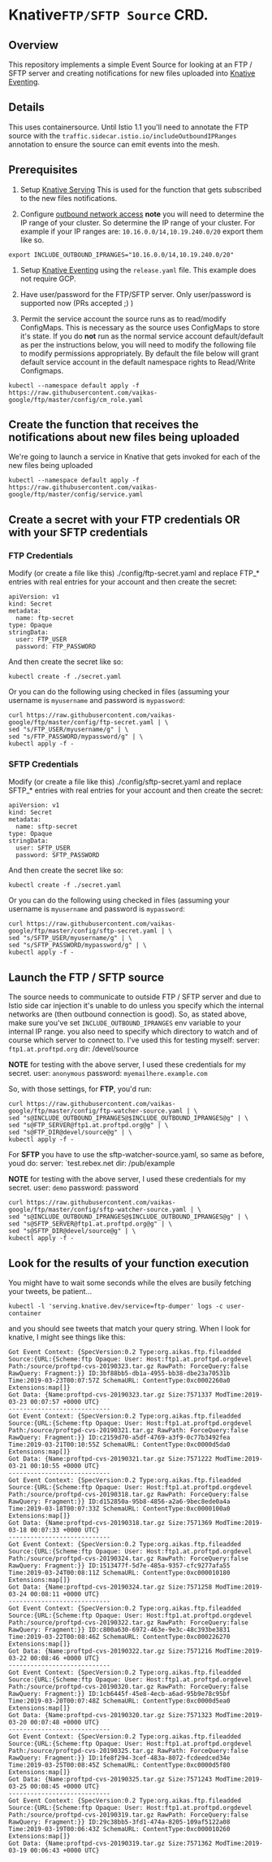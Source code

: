 # Knative`FTP/SFTP Source` CRD.

## Overview

This repository implements a simple Event Source for looking at
an FTP / SFTP server and creating notifications for new files
uploaded into [Knative Eventing](http://github.com/knative/eventing).

## Details

This uses containersource. Until Istio 1.1 you'll need to annotate the
FTP source with the `traffic.sidecar.istio.io/includeOutboundIPRanges`
annotation to ensure the source can emit events into the mesh.

## Prerequisites

1. Setup [Knative Serving](https://github.com/knative/docs/blob/master/docs/install)
  This is used for the function that gets subscribed to the new files notifications.

1. Configure [outbound network access](https://github.com/knative/docs/blob/master/docs/serving/outbound-network-access.md)
  **note** you will need to determine the IP range of your cluster. So determine the IP range of your cluster. For example
  if your IP ranges are: `10.16.0.0/14,10.19.240.0/20` export them like so.
```shell
export INCLUDE_OUTBOUND_IPRANGES="10.16.0.0/14,10.19.240.0/20"
```
  
1. Setup [Knative Eventing](https://github.com/knative/docs/tree/master/docs/eventing)
   using the `release.yaml` file. This example does not require GCP.

1. Have user/password for the FTP/SFTP server. Only user/password is supported now (PRs accepted ;) )

1. Permit the service account the source runs as to read/modify ConfigMaps. This is necessary as the
   source uses ConfigMaps to store it's state. If you do **not** run as the normal service account default/default
   as per the instructions below, you will need to modify the following file to modify permissions appropriately. By
   default the file below will grant default service account in the default namespace rights to Read/Write Configmaps.
   
```shell
kubectl --namespace default apply -f https://raw.githubusercontent.com/vaikas-google/ftp/master/config/cm_role.yaml
```

## Create the function that receives the notifications about new files being uploaded
We're going to launch a service in Knative that gets invoked for each of the new
files being uploaded

```shell
kubectl --namespace default apply -f https://raw.githubusercontent.com/vaikas-google/ftp/master/config/service.yaml
```

## Create a secret with your FTP credentials OR with your SFTP credentials

### FTP Credentials

Modify (or create a file like this) ./config/ftp-secret.yaml and replace FTP_* entries with real entries
for your account and then create the secret:

```shell
apiVersion: v1
kind: Secret
metadata:
  name: ftp-secret
type: Opaque
stringData:
  user: FTP_USER
  password: FTP_PASSWORD
```


And then create the secret like so:
```shell
kubectl create -f ./secret.yaml
```

Or you can do the following using checked in files (assuming your username is `myusername` and password is `mypassword`:
```shell
curl https://raw.githubusercontent.com/vaikas-google/ftp/master/config/ftp-secret.yaml | \
sed "s/FTP_USER/myusername/g" | \
sed "s/FTP_PASSWORD/mypassword/g" | \
kubectl apply -f -
```


### SFTP Credentials

Modify (or create a file like this) ./config/sftp-secret.yaml and replace SFTP_* entries with real entries
for your account and then create the secret:

```shell
apiVersion: v1
kind: Secret
metadata:
  name: sftp-secret
type: Opaque
stringData:
  user: SFTP_USER
  password: SFTP_PASSWORD
```


And then create the secret like so:
```shell
kubectl create -f ./secret.yaml
```

Or you can do the following using checked in files (assuming your username is `myusername` and password is `mypassword`:
```shell
curl https://raw.githubusercontent.com/vaikas-google/ftp/master/config/sftp-secret.yaml | \
sed "s/SFTP_USER/myusername/g" | \
sed "s/SFTP_PASSWORD/mypassword/g" | \
kubectl apply -f -
```

## Launch the FTP / SFTP source
The source needs to communicate to outside FTP / SFTP server and due to Istio side car injection
it's unable to do unless you specify which the internal networks are (then outbound connection is good).
So, as stated above, make sure you've set `INCLUDE_OUTBOUND_IPRANGES` env variable to your internal IP range. 
you also need to specify which directory to watch and of course which server to connect to.
I've used this for testing myself:
server: `ftp1.at.proftpd.org`
dir: /devel/source

**NOTE** for testing with the above server, I used these credentials for my secret.
user: `anonymous`
password: `myemailhere.example.com`

So, with those settings, for **FTP**, you'd run:

```shell
curl https://raw.githubusercontent.com/vaikas-google/ftp/master/config/ftp-watcher-source.yaml | \
sed "s@INCLUDE_OUTBOUND_IPRANGES@$INCLUDE_OUTBOUND_IPRANGES@g" | \
sed "s@FTP_SERVER@ftp1.at.proftpd.org@g" | \
sed "s@FTP_DIR@devel/source@g" | \
kubectl apply -f -
```

For **SFTP** you have to use the sftp-watcher-source.yaml, so same as before, youd do:
server: `test.rebex.net
dir: /pub/example

**NOTE** for testing with the above server, I used these credentials for my secret.
user: `demo`
password: password

```shell
curl https://raw.githubusercontent.com/vaikas-google/ftp/master/config/sftp-watcher-source.yaml | \
sed "s@INCLUDE_OUTBOUND_IPRANGES@$INCLUDE_OUTBOUND_IPRANGES@g" | \
sed "s@SFTP_SERVER@ftp1.at.proftpd.org@g" | \
sed "s@SFTP_DIR@devel/source@g" | \
kubectl apply -f -
```

## Look for the results of your function execution

You might have to wait some seconds while the elves are busily fetching your tweets, be patient...

```shell
kubectl -l 'serving.knative.dev/service=ftp-dumper' logs -c user-container
```

and you should see tweets that match your query string. When I look for knative, I might see things like this:

```shell
Got Event Context: {SpecVersion:0.2 Type:org.aikas.ftp.fileadded Source:{URL:{Scheme:ftp Opaque: User: Host:ftp1.at.proftpd.orgdevel Path:/source/proftpd-cvs-20190323.tar.gz RawPath: ForceQuery:false RawQuery: Fragment:}} ID:3bf88bb5-db1a-4955-bb38-dbe23a70531b Time:2019-03-23T00:07:57Z SchemaURL: ContentType:0xc0002260a0 Extensions:map[]}
Got Data: {Name:proftpd-cvs-20190323.tar.gz Size:7571337 ModTime:2019-03-23 00:07:57 +0000 UTC}
----------------------------
Got Event Context: {SpecVersion:0.2 Type:org.aikas.ftp.fileadded Source:{URL:{Scheme:ftp Opaque: User: Host:ftp1.at.proftpd.orgdevel Path:/source/proftpd-cvs-20190321.tar.gz RawPath: ForceQuery:false RawQuery: Fragment:}} ID:c2159d70-a5df-4769-a3f9-0c77b3492fea Time:2019-03-21T00:10:55Z SchemaURL: ContentType:0xc0000d5da0 Extensions:map[]}
Got Data: {Name:proftpd-cvs-20190321.tar.gz Size:7571222 ModTime:2019-03-21 00:10:55 +0000 UTC}
----------------------------
Got Event Context: {SpecVersion:0.2 Type:org.aikas.ftp.fileadded Source:{URL:{Scheme:ftp Opaque: User: Host:ftp1.at.proftpd.orgdevel Path:/source/proftpd-cvs-20190318.tar.gz RawPath: ForceQuery:false RawQuery: Fragment:}} ID:d152850a-95b8-4856-a2a6-9bec8ede0a4a Time:2019-03-18T00:07:33Z SchemaURL: ContentType:0xc0000100a0 Extensions:map[]}
Got Data: {Name:proftpd-cvs-20190318.tar.gz Size:7571369 ModTime:2019-03-18 00:07:33 +0000 UTC}
----------------------------
Got Event Context: {SpecVersion:0.2 Type:org.aikas.ftp.fileadded Source:{URL:{Scheme:ftp Opaque: User: Host:ftp1.at.proftpd.orgdevel Path:/source/proftpd-cvs-20190324.tar.gz RawPath: ForceQuery:false RawQuery: Fragment:}} ID:1513477f-5d7e-485a-9357-cfc9277afa55 Time:2019-03-24T00:08:11Z SchemaURL: ContentType:0xc000010180 Extensions:map[]}
Got Data: {Name:proftpd-cvs-20190324.tar.gz Size:7571258 ModTime:2019-03-24 00:08:11 +0000 UTC}
----------------------------
Got Event Context: {SpecVersion:0.2 Type:org.aikas.ftp.fileadded Source:{URL:{Scheme:ftp Opaque: User: Host:ftp1.at.proftpd.orgdevel Path:/source/proftpd-cvs-20190322.tar.gz RawPath: ForceQuery:false RawQuery: Fragment:}} ID:c800a630-6972-463e-9e3c-48c393be3831 Time:2019-03-22T00:08:46Z SchemaURL: ContentType:0xc000226270 Extensions:map[]}
Got Data: {Name:proftpd-cvs-20190322.tar.gz Size:7571216 ModTime:2019-03-22 00:08:46 +0000 UTC}
----------------------------
Got Event Context: {SpecVersion:0.2 Type:org.aikas.ftp.fileadded Source:{URL:{Scheme:ftp Opaque: User: Host:ftp1.at.proftpd.orgdevel Path:/source/proftpd-cvs-20190320.tar.gz RawPath: ForceQuery:false RawQuery: Fragment:}} ID:1cb6445f-45e8-4ecb-a6ad-95b9e78c95bf Time:2019-03-20T00:07:48Z SchemaURL: ContentType:0xc0000d5ea0 Extensions:map[]}
Got Data: {Name:proftpd-cvs-20190320.tar.gz Size:7571323 ModTime:2019-03-20 00:07:48 +0000 UTC}
----------------------------
Got Event Context: {SpecVersion:0.2 Type:org.aikas.ftp.fileadded Source:{URL:{Scheme:ftp Opaque: User: Host:ftp1.at.proftpd.orgdevel Path:/source/proftpd-cvs-20190325.tar.gz RawPath: ForceQuery:false RawQuery: Fragment:}} ID:1fe8f294-3cef-483a-8072-fcdeedced34e Time:2019-03-25T00:08:45Z SchemaURL: ContentType:0xc0000d5f80 Extensions:map[]}
Got Data: {Name:proftpd-cvs-20190325.tar.gz Size:7571243 ModTime:2019-03-25 00:08:45 +0000 UTC}
----------------------------
Got Event Context: {SpecVersion:0.2 Type:org.aikas.ftp.fileadded Source:{URL:{Scheme:ftp Opaque: User: Host:ftp1.at.proftpd.orgdevel Path:/source/proftpd-cvs-20190319.tar.gz RawPath: ForceQuery:false RawQuery: Fragment:}} ID:29c38bb5-3fd1-474a-8205-109af5122a08 Time:2019-03-19T00:06:43Z SchemaURL: ContentType:0xc000010260 Extensions:map[]}
Got Data: {Name:proftpd-cvs-20190319.tar.gz Size:7571362 ModTime:2019-03-19 00:06:43 +0000 UTC}
```
